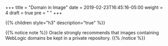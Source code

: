 +++
title = "Domain in Image"
date = 2019-02-23T16:45:16-05:00
weight = 4
draft = true
pre = "<b> </b>"
+++

{{% children style="h3" description="true" %}}


{{% notice note %}}
Oracle strongly recommends that images containing WebLogic domains
be kept in a private repository.
{{% /notice %}}
